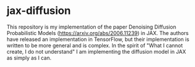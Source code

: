 # jax-diffusion
This repository is my implementation of the paper Denoising Diffusion Probabilistic Models (https://arxiv.org/abs/2006.11239) in JAX. The authors have 
released an implementation in TensorFlow, but their implementation is written to be more general and is complex. In the spirit of "What I cannot create, I do
not understand" I am implementing the diffusion model in JAX as simply as I can. 
